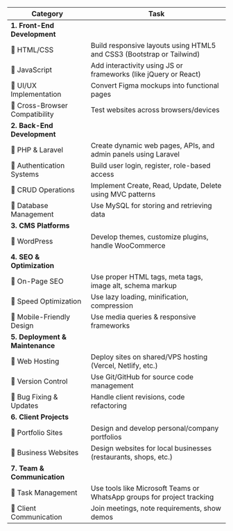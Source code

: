 | Category                        | Task                                                                  |
| ------------------------------- | --------------------------------------------------------------------- |
| **1. Front-End Development**    |                                                                       |
| 🔹 HTML/CSS                     | Build responsive layouts using HTML5 and CSS3 (Bootstrap or Tailwind) |
| 🔹 JavaScript                   | Add interactivity using JS or frameworks (like jQuery or React)       |
| 🔹 UI/UX Implementation         | Convert Figma mockups into functional pages                  |
| 🔹 Cross-Browser Compatibility  | Test websites across browsers/devices                                 |
| **2. Back-End Development**     |                                                                       |
| 🔹 PHP & Laravel                | Create dynamic web pages, APIs, and admin panels using Laravel        |
| 🔹 Authentication Systems       | Build user login, register, role-based access                         |
| 🔹 CRUD Operations              | Implement Create, Read, Update, Delete using MVC patterns             |
| 🔹 Database Management          | Use MySQL for storing and retrieving data                             |
| **3. CMS Platforms**            |                                                                       |
| 🔹 WordPress                    | Develop themes, customize plugins, handle WooCommerce                 |
| **4. SEO & Optimization**       |                                                                       |
| 🔹 On-Page SEO                  | Use proper HTML tags, meta tags, image alt, schema markup             |
| 🔹 Speed Optimization           | Use lazy loading, minification, compression                           |
| 🔹 Mobile-Friendly Design       | Use media queries & responsive frameworks                             |
| **5. Deployment & Maintenance** |                                                                       |
| 🔹 Web Hosting                  | Deploy sites on shared/VPS hosting (Vercel, Netlify, etc.)              |
| 🔹 Version Control              | Use Git/GitHub for source code management                             |
| 🔹 Bug Fixing & Updates         | Handle client revisions, code refactoring                             |
| **6. Client Projects**          |                                                                       |
| 🔹 Portfolio Sites              | Design and develop personal/company portfolios                        |
| 🔹 Business Websites            | Design websites for local businesses (restaurants, shops, etc.)       |
| **7. Team & Communication**     |                                                                       |
| 🔹 Task Management              | Use tools like Microsoft Teams or WhatsApp groups for project tracking         |
| 🔹 Client Communication         | Join meetings, note requirements, show demos                          |
